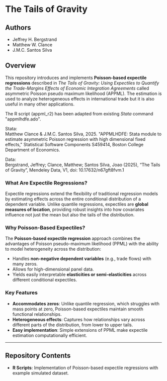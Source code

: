 # The Tails of Gravity

## Authors
- Jeffrey H. Bergstrand
- Matthew W. Clance
- J.M.C. Santos Silva

## Overview
This repository introduces and implements **Poisson-based expectile regressions** described in *The Tails of Gravity: Using Expectiles to Quantify the Trade-Margins Effects of Economic Integration Agreements* called asymmetric Poisson pseudo maximum likelihood (APPML). The estimation is used to analyze heterogeneous effects in international trade but it is also useful in many other applications. 

The R script (appml_r2) has been adapted from existing *Stata* command "appmlhdfe.ado". 

Stata: \
Matthew Clance & J.M.C. Santos Silva, 2025. "APPMLHDFE: Stata module to estimate asymmetric Poisson regression with high dimensional fixed effects," Statistical Software Components S459414, Boston College Department of Economics.

Data: \
Bergstrand, Jeffrey; Clance, Matthew; Santos Silva, Joao (2025), “The Tails of Gravity”, Mendeley Data, V1, doi: 10.17632/n67gft8fvm.1

### What Are Expectile Regressions?
Expectile regressions extend the flexibility of traditional regression models by estimating effects across the entire conditional distribution of a dependent variable. Unlike quantile regressions, expectiles are **global measures of location**, providing robust insights into how covariates influence not just the mean but also the tails of the distribution.

### Why Poisson-Based Expectiles?
The **Poisson-based expectile regression** approach combines the advantages of Poisson pseudo-maximum likelihood (PPML) with the ability to model heterogeneity across the distribution:
- Handles **non-negative dependent variables** (e.g., trade flows) with many zeros.
- Allows for high-dimensional panel data.
- Yields easily interpretable **elasticities or semi-elasticities** across different conditional expectiles.

### Key Features
- **Accommodates zeros**: Unlike quantile regression, which struggles with mass points at zero, Poisson-based expectiles maintain smooth functional relationships.
- **Heterogeneous effects**: Captures how relationships vary across different parts of the distribution, from lower to upper tails.
- **Easy implementation**: Simple extensions of PPML make expectile estimation computationally efficient.

---

## Repository Contents
- **R Scripts**: Implementation of Poisson-based expectile regressions with example simulated dataset.


